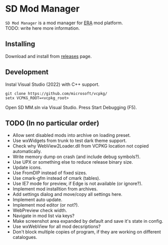 SD Mod Manager
==============

`SD Mod Manager` is a mod manager for [ERA](http://wforum.heroes35.net/showthread.php?tid=5830) mod platform.  
TODO: write here more information.

Installing
----------
Download and install from [releases](./releases) page.

Development
-----------
Instal Visual Studio (2022) with C++ support.

`git clone https://github.com/microsoft/vcpkg/`  
`setx VCPKG_ROOT=<vcpkg_root>`

Open SD MM.sln via Visual Studio. Press Start Debugging (F5).

TODO (In no particular order)
-----------------------------
- Allow sent disabled mods into archive on loading preset.
- Use wxWidgets from trunk to test dark theme support.
- Check why WebView2Loader.dll from VCPKG location not copied automatically.
- Write memory dump on crash (and include debug symbols?).
- Use UPX or something else to reduce release binary size.
- Update icons.
- Use FromDIP instead of fixed sizes.
- Use cmark-gfm instead of cmark (tables).
- Use IE7 mode for preview, if Edge is not available (or ignore?).
- Implement mod installtion from archives.
- Add settings dialog and move/copy all settings here.
- Implement auto update.
- Implement mod editor (or not?).
- WebPreview check width.
- Navigate in mod list via keys?
- Make screenshot area expanded by default and save it's state in config.
- Use wxWebView for all mod decsriptions?
- Don't block multiple copies of program, if they are working on different catalogues.
